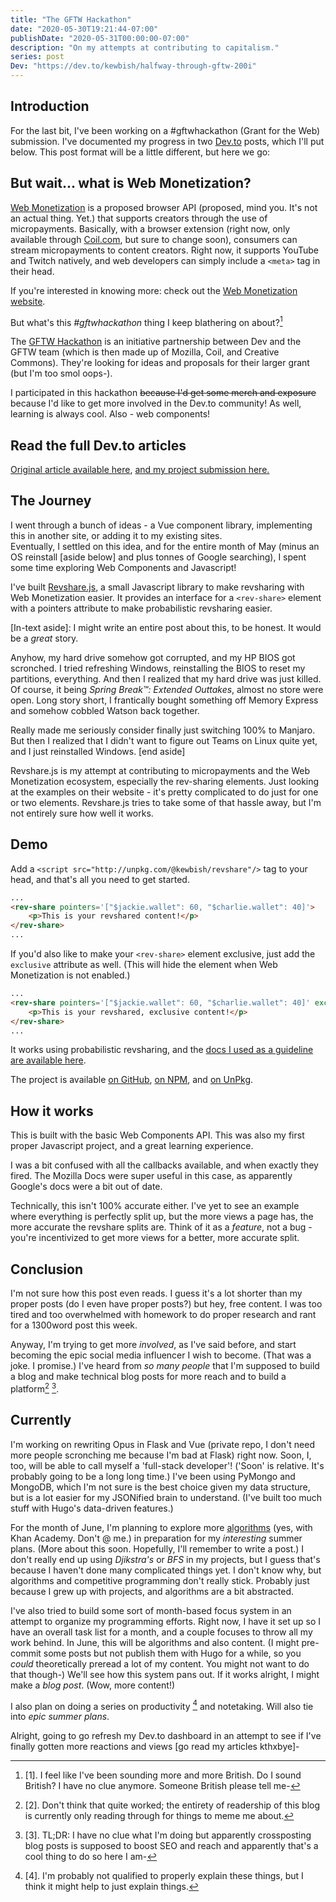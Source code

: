 ```yaml
---
title: "The GFTW Hackathon"
date: "2020-05-30T19:21:44-07:00"
publishDate: "2020-05-31T00:00:00-07:00"
description: "On my attempts at contributing to capitalism."
series: post
Dev: "https://dev.to/kewbish/halfway-through-gftw-200i"
---
```


## Introduction
For the last bit, I've been working on a #gftwhackathon (Grant for the Web) submission. I've documented my progress in two [Dev.to](https://dev.to) posts, which I'll put below. This post format will be a little different, but here we go:

## But wait... what is Web Monetization?
[Web Monetization](https://webmonetization.org) is a proposed browser API (proposed, mind you. It's not an actual thing. Yet.) that supports creators through the use of micropayments. Basically, with a browser extension (right now, only available through [Coil.com](https://coil.com), but sure to change soon), consumers can stream micropayments to content creators. Right now, it supports YouTube and Twitch natively, and web developers can simply include a `<meta>` tag in their head.  

If you're interested in knowing more: check out the [Web Monetization website](https://webmonetization.org).  

But what's this *#gftwhackathon* thing I keep blathering on about?[^1]

The [GFTW Hackathon](https://dev.to/devteam/announcing-the-grant-for-the-web-hackathon-on-dev-3kd1) is an initiative partnership between Dev and the GFTW team (which is then made up of Mozilla, Coil, and Creative Commons). They're looking for ideas and proposals for their larger grant (but I'm too smol oops-).

I participated in this hackathon ~~because I'd get some merch and exposure~~ because I'd like to get more involved in the Dev.to community! As well, learning is always cool. Also - web components!  

## Read the full Dev.to articles
[Original article available here](https://dev.to/kewbish/halfway-through-gftw-200i), [and my project submission here.](https://dev.to/kewbish/revshare-js-a-revshare-web-component-1c1p)  

## The Journey
I went through a bunch of ideas - a Vue component library, implementing this in another site, or adding it to my existing sites.  
Eventually, I settled on this idea, and for the entire month of May (minus an OS reinstall [aside below] and plus tonnes of Google searching), I spent some time exploring Web Components and Javascript!  

I've built [Revshare.js](https://github.com/kewbish/revshare), a small Javascript library to make revsharing with Web Monetization easier. It provides an interface for a `<rev-share>` element with a pointers attribute to make probabilistic revsharing easier.  

[In-text aside]: I might write an entire post about this, to be honest. It would be a *great* story.  

Anyhow, my hard drive somehow got corrupted, and my HP BIOS got scronched. I tried refreshing Windows, reinstalling the BIOS to reset my partitions, everything. And then I realized that my hard drive was just killed. Of course, it being *Spring Break™: Extended Outtakes*, almost no store were open. Long story short, I frantically bought something off Memory Express and somehow cobbled Watson back together.  

Really made me seriously consider finally just switching 100% to Manjaro. But then I realized that I didn't want to figure out Teams on Linux quite yet, and I just reinstalled Windows. [end aside]

Revshare.js is my attempt at contributing to micropayments and the Web Monetization ecosystem, especially the rev-sharing elements. Just looking at the examples on their website - it's pretty complicated to do just for one or two elements. Revshare.js tries to take some of that hassle away, but I'm not entirely sure how well it works.  

## Demo
Add a `<script src="http://unpkg.com/@kewbish/revshare"/>` tag to your head, and that's all you need to get started.  

```html
...
<rev-share pointers='["$jackie.wallet": 60, "$charlie.wallet": 40]'>
    <p>This is your revshared content!</p>
</rev-share>
...
``` 

If you'd also like to make your `<rev-share>` element exclusive, just add the `exclusive` attribute as well. (This will hide the element when Web Monetization is not enabled.)  

```html
...
<rev-share pointers='["$jackie.wallet": 60, "$charlie.wallet": 40]' exclusive>
    <p>This is your revshared, exclusive content!</p>
</rev-share>
...
```
It works using probabilistic revsharing, and the [docs I used as a guideline are available here](https://webmonetization.org/docs/probabilistic-rev-sharing).

The project is available [on GitHub](https://github.com/kewbish/revshare), [on NPM](https://www.npmjs.com/package/@kewbish/revshare), and [on UnPkg](http://unpkg.com/@kewbish/revshare).

## How it works
This is built with the basic Web Components API. This was also my first proper Javascript project, and a great learning experience.  

I was a bit confused with all the callbacks available, and when exactly they fired. The Mozilla Docs were super useful in this case, as apparently Google's docs were a bit out of date.  

Technically, this isn't 100% accurate either. I've yet to see an example where everything is perfectly split up, but the more views a page has, the more accurate the revshare splits are. Think of it as a *feature*, not a bug - you're incentivized to get more views for a better, more accurate split.  

## Conclusion
I'm not sure how this post even reads. I guess it's a lot shorter than my proper posts (do I even have proper posts?) but hey, free content. I was too tired and too overwhelmed with homework to do proper research and rant for a 1300word post this week.

Anyway, I'm trying to get more *involved*, as I've said before, and start becoming the epic social media influencer I wish to become. (That was a joke. I promise.) I've heard from *so many people* that I'm supposed to build a blog and make technical blog posts for more reach and to build a platform[^2] [^3].

## Currently
I'm working on rewriting Opus in Flask and Vue (private repo, I don't need more people scronching me because I'm bad at Flask) right now. Soon, I, too, will be able to call myself a 'full-stack developer'! ('Soon' is relative. It's probably going to be a long long time.) I've been using PyMongo and MongoDB, which I'm not sure is the best choice given my data structure, but is a lot easier for my JSONified brain to understand. (I've built too much stuff with Hugo's data-driven features.)  

For the month of June, I'm planning to explore more [algorithms](https://www.khanacademy.org/computing/computer-science/algorithms) (yes, with Khan Academy. Don't @ me.) in preparation for my *interesting* summer plans. (More about this soon. Hopefully, I'll remember to write a post.) I don't really end up using *Djikstra's* or *BFS* in my projects, but I guess that's because I haven't done many complicated things yet. I don't know why, but algorithms and competitive programming don't really stick. Probably just because I grew up with projects, and algorithms are a bit abstracted.  

I've also tried to build some sort of month-based focus system in an attempt to organize my programming efforts. Right now, I have it set up so I have an overall task list for a month, and a couple focuses to throw all my work behind. In June, this will be algorithms and also content. (I might pre-commit some posts but not publish them with Hugo for a while, so you *could* theoretically preread a lot of my content. You might not want to do that though-) We'll see how this system pans out. If it works alright, I might make a *blog post*. (Wow, more content!)  

I also plan on doing a series on productivity [^4] and notetaking. Will also tie into *epic summer plans*.  

Alright, going to go refresh my Dev.to dashboard in an attempt to see if I've finally gotten more reactions and views [go read my articles kthxbye]-

[^1]: [1]. I feel like I've been sounding more and more British. Do I sound British? I have no clue anymore. Someone British please tell me-

[^2]: [2]. Don't think that quite worked; the entirety of readership of this blog is currently only reading through for things to meme me about.

[^3]: [3]. TL;DR: I have no clue what I'm doing but apparently crossposting blog posts is supposed to boost SEO and reach and apparently that's a cool thing to do so here I am-

[^4]: [4]. I'm probably not qualified to properly explain these things, but I think it might help to just explain things.